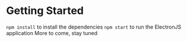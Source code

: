 # Getting Started

`npm install` to install the dependencies
`npm start` to run the ElectronJS application
More to come, stay tuned
